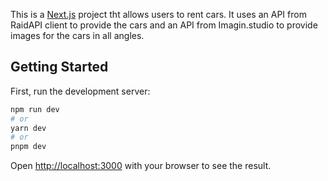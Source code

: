 This is a [Next.js](https://nextjs.org/) project tht allows users to rent cars. It uses an API from RaidAPI client to provide the cars and an API from Imagin.studio to provide images for the cars in all angles.

## Getting Started

First, run the development server:

```bash
npm run dev
# or
yarn dev
# or
pnpm dev
```

Open [http://localhost:3000](http://localhost:3000) with your browser to see the result.
